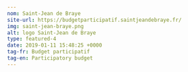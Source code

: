 ```yaml
---
nom: Saint-Jean de Braye
site-url: https://budgetparticipatif.saintjeandebraye.fr/
img: saint-jean-braye.png
alt: logo Saint-Jean de Braye
type: featured-4
date: 2019-01-11 15:48:25 +0000
tag-fr: Budget participatif
tag-en: Participatory budget
---
```

